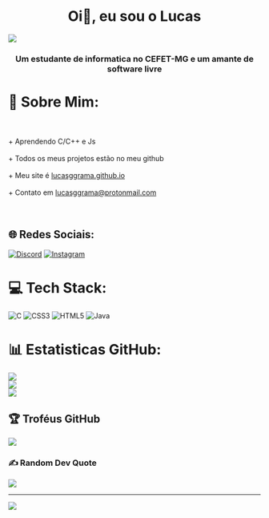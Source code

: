 <h1 align="center">Oi👋, eu sou o Lucas</h1>
<img aling="center" src="https://encrypted-tbn0.gstatic.com/images?q=tbn:ANd9GcS21SrhYL08GZILeiMt-mqZEBb8cNODynKbBGnm1lbOdg&s">
<h3 align="center">Um estudante de informatica no CEFET-MG e um amante de software livre</h3>

# 💫 Sobre Mim:
<br><br>   + Aprendendo C/C++ e Js<br><br>    + Todos os meus projetos estão no meu github<br><br>    + Meu site é [lucasggrama.github.io](https://lucasggrama.github.io)<br><br>    + Contato em lucasggrama@protonmail.com<br><br><br>


## 🌐 Redes Sociais:
[![Discord](https://img.shields.io/badge/Discord-%237289DA.svg?logo=discord&logoColor=white)](https://discord.gg/grama#6042) [![Instagram](https://img.shields.io/badge/Instagram-%23E4405F.svg?logo=Instagram&logoColor=white)](https://instagram.com/lucasggrama) 

# 💻 Tech Stack:
![C](https://img.shields.io/badge/c-%2300599C.svg?style=for-the-badge&logo=c&logoColor=white) ![CSS3](https://img.shields.io/badge/css3-%231572B6.svg?style=for-the-badge&logo=css3&logoColor=white) ![HTML5](https://img.shields.io/badge/html5-%23E34F26.svg?style=for-the-badge&logo=html5&logoColor=white) ![Java](https://img.shields.io/badge/java-%23ED8B00.svg?style=for-the-badge&logo=java&logoColor=white)
# 📊 Estatisticas GitHub:
![](https://github-readme-stats.vercel.app/api?username=lucasggrama&theme=dark&hide_border=false&include_all_commits=true&count_private=false)<br/>
![](https://github-readme-streak-stats.herokuapp.com/?user=lucasggrama&theme=dark&hide_border=false)<br/>
![](https://github-readme-stats.vercel.app/api/top-langs/?username=lucasggrama&theme=dark&hide_border=false&include_all_commits=true&count_private=false&layout=compact)

## 🏆 Troféus GitHub
![](https://github-profile-trophy.vercel.app/?username=lucasggrama&theme=gruvbox&no-frame=false&no-bg=true&margin-w=4)

### ✍️ Random Dev Quote
![](https://quotes-github-readme.vercel.app/api?type=vetical&theme=radical)

---
[![](https://visitcount.itsvg.in/api?id=lucasggrama&icon=9&color=12)](https://visitcount.itsvg.in)

